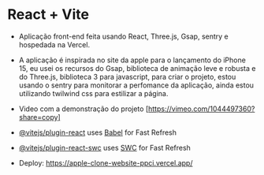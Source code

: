 # React + Vite

- Aplicação front-end feita usando React, Three.js, Gsap, sentry e hospedada na Vercel.
- A aplicação é inspirada no site da apple para o lançamento do iPhone 15, eu usei os recursos do Gsap, biblioteca de animação leve e robusta e do Three.js, biblioteca 3 para javascript, para criar o projeto, estou usando o sentry para monitorar a perfomance da aplicação, ainda estou utilizando twilwind css para estilizar a página.

- Video com a demonstração do projeto 
[https://vimeo.com/1044497360?share=copy]

- [@vitejs/plugin-react](https://github.com/vitejs/vite-plugin-react/blob/main/packages/plugin-react/README.md) uses [Babel](https://babeljs.io/) for Fast Refresh
- [@vitejs/plugin-react-swc](https://github.com/vitejs/vite-plugin-react-swc) uses [SWC](https://swc.rs/) for Fast Refresh

- Deploy: https://apple-clone-website-ppci.vercel.app/
